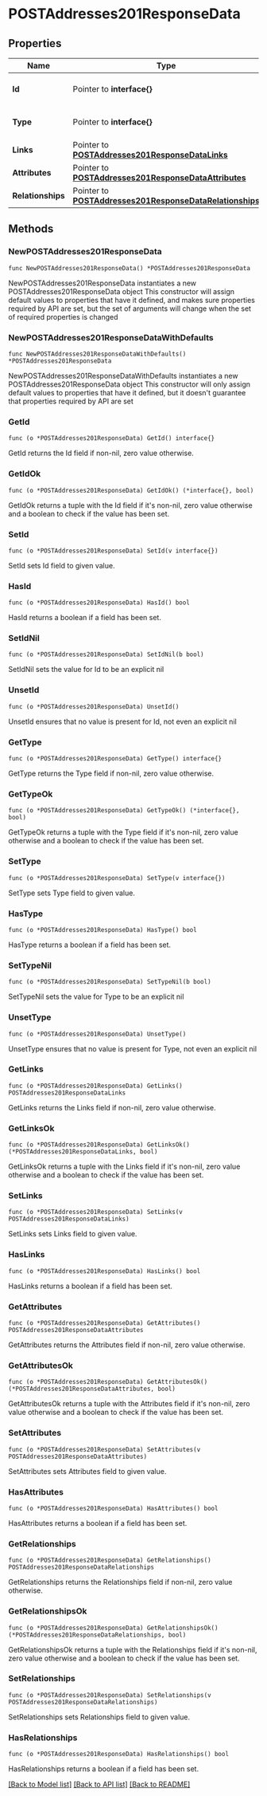 # POSTAddresses201ResponseData

## Properties

Name | Type | Description | Notes
------------ | ------------- | ------------- | -------------
**Id** | Pointer to **interface{}** | The resource&#39;s id | [optional] 
**Type** | Pointer to **interface{}** | The resource&#39;s type | [optional] 
**Links** | Pointer to [**POSTAddresses201ResponseDataLinks**](POSTAddresses201ResponseDataLinks.md) |  | [optional] 
**Attributes** | Pointer to [**POSTAddresses201ResponseDataAttributes**](POSTAddresses201ResponseDataAttributes.md) |  | [optional] 
**Relationships** | Pointer to [**POSTAddresses201ResponseDataRelationships**](POSTAddresses201ResponseDataRelationships.md) |  | [optional] 

## Methods

### NewPOSTAddresses201ResponseData

`func NewPOSTAddresses201ResponseData() *POSTAddresses201ResponseData`

NewPOSTAddresses201ResponseData instantiates a new POSTAddresses201ResponseData object
This constructor will assign default values to properties that have it defined,
and makes sure properties required by API are set, but the set of arguments
will change when the set of required properties is changed

### NewPOSTAddresses201ResponseDataWithDefaults

`func NewPOSTAddresses201ResponseDataWithDefaults() *POSTAddresses201ResponseData`

NewPOSTAddresses201ResponseDataWithDefaults instantiates a new POSTAddresses201ResponseData object
This constructor will only assign default values to properties that have it defined,
but it doesn't guarantee that properties required by API are set

### GetId

`func (o *POSTAddresses201ResponseData) GetId() interface{}`

GetId returns the Id field if non-nil, zero value otherwise.

### GetIdOk

`func (o *POSTAddresses201ResponseData) GetIdOk() (*interface{}, bool)`

GetIdOk returns a tuple with the Id field if it's non-nil, zero value otherwise
and a boolean to check if the value has been set.

### SetId

`func (o *POSTAddresses201ResponseData) SetId(v interface{})`

SetId sets Id field to given value.

### HasId

`func (o *POSTAddresses201ResponseData) HasId() bool`

HasId returns a boolean if a field has been set.

### SetIdNil

`func (o *POSTAddresses201ResponseData) SetIdNil(b bool)`

 SetIdNil sets the value for Id to be an explicit nil

### UnsetId
`func (o *POSTAddresses201ResponseData) UnsetId()`

UnsetId ensures that no value is present for Id, not even an explicit nil
### GetType

`func (o *POSTAddresses201ResponseData) GetType() interface{}`

GetType returns the Type field if non-nil, zero value otherwise.

### GetTypeOk

`func (o *POSTAddresses201ResponseData) GetTypeOk() (*interface{}, bool)`

GetTypeOk returns a tuple with the Type field if it's non-nil, zero value otherwise
and a boolean to check if the value has been set.

### SetType

`func (o *POSTAddresses201ResponseData) SetType(v interface{})`

SetType sets Type field to given value.

### HasType

`func (o *POSTAddresses201ResponseData) HasType() bool`

HasType returns a boolean if a field has been set.

### SetTypeNil

`func (o *POSTAddresses201ResponseData) SetTypeNil(b bool)`

 SetTypeNil sets the value for Type to be an explicit nil

### UnsetType
`func (o *POSTAddresses201ResponseData) UnsetType()`

UnsetType ensures that no value is present for Type, not even an explicit nil
### GetLinks

`func (o *POSTAddresses201ResponseData) GetLinks() POSTAddresses201ResponseDataLinks`

GetLinks returns the Links field if non-nil, zero value otherwise.

### GetLinksOk

`func (o *POSTAddresses201ResponseData) GetLinksOk() (*POSTAddresses201ResponseDataLinks, bool)`

GetLinksOk returns a tuple with the Links field if it's non-nil, zero value otherwise
and a boolean to check if the value has been set.

### SetLinks

`func (o *POSTAddresses201ResponseData) SetLinks(v POSTAddresses201ResponseDataLinks)`

SetLinks sets Links field to given value.

### HasLinks

`func (o *POSTAddresses201ResponseData) HasLinks() bool`

HasLinks returns a boolean if a field has been set.

### GetAttributes

`func (o *POSTAddresses201ResponseData) GetAttributes() POSTAddresses201ResponseDataAttributes`

GetAttributes returns the Attributes field if non-nil, zero value otherwise.

### GetAttributesOk

`func (o *POSTAddresses201ResponseData) GetAttributesOk() (*POSTAddresses201ResponseDataAttributes, bool)`

GetAttributesOk returns a tuple with the Attributes field if it's non-nil, zero value otherwise
and a boolean to check if the value has been set.

### SetAttributes

`func (o *POSTAddresses201ResponseData) SetAttributes(v POSTAddresses201ResponseDataAttributes)`

SetAttributes sets Attributes field to given value.

### HasAttributes

`func (o *POSTAddresses201ResponseData) HasAttributes() bool`

HasAttributes returns a boolean if a field has been set.

### GetRelationships

`func (o *POSTAddresses201ResponseData) GetRelationships() POSTAddresses201ResponseDataRelationships`

GetRelationships returns the Relationships field if non-nil, zero value otherwise.

### GetRelationshipsOk

`func (o *POSTAddresses201ResponseData) GetRelationshipsOk() (*POSTAddresses201ResponseDataRelationships, bool)`

GetRelationshipsOk returns a tuple with the Relationships field if it's non-nil, zero value otherwise
and a boolean to check if the value has been set.

### SetRelationships

`func (o *POSTAddresses201ResponseData) SetRelationships(v POSTAddresses201ResponseDataRelationships)`

SetRelationships sets Relationships field to given value.

### HasRelationships

`func (o *POSTAddresses201ResponseData) HasRelationships() bool`

HasRelationships returns a boolean if a field has been set.


[[Back to Model list]](../README.md#documentation-for-models) [[Back to API list]](../README.md#documentation-for-api-endpoints) [[Back to README]](../README.md)


